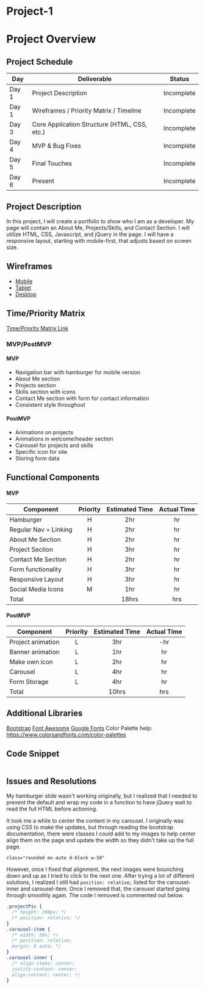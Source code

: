 # Project-1

# Project Overview

## Project Schedule

|  Day | Deliverable | Status
|---|---| ---|
|Day 1| Project Description | Incomplete
|Day 1| Wireframes / Priority Matrix / Timeline | Incomplete
|Day 3| Core Application Structure (HTML, CSS, etc.) | Incomplete
|Day 4| MVP & Bug Fixes | Incomplete
|Day 5| Final Touches | Incomplete
|Day 6| Present | Incomplete


## Project Description

In this project, I will create a portfolio to show who I am as a developer. My page will contain an About Me, Projects/Skills, and Contact Section. I will utilize HTML, CSS, Javascript, and jQuery in the page. I will have a responsive layout, starting with mobile-first, that adjusts based on screen size.

## Wireframes

- [Mobile](https://drive.google.com/file/d/1onXIK258kA6PddARBhz1dSXzcaqM0ouS/view?usp=sharing)
- [Tablet](https://drive.google.com/file/d/168OIUPTzLvMQu7cksWS_YmzZiIgUqplp/view?usp=sharing)
- [Desktop](https://drive.google.com/file/d/1q2IM1BEDSA5yZwAVS6PYDI-5hOfxqrbm/view?usp=sharing)


## Time/Priority Matrix 

[Time/Priority Matrix Link](https://drive.google.com/file/d/1lmzU7bZIChTXGp_snLL7wBxuWrsLrONB/view?usp=sharing)


### MVP/PostMVP

#### MVP

- Navigation bar with hamburger for mobile version
- About Me section
- Projects section
- Skills section with icons
- Contact Me section with form for contact information
- Consistent style throughout

#### PostMVP 

- Animations on projects
- Animations in welcome/header section
- Carousel for projects and skills
- Specific icon for site
- Storing form data


## Functional Components

#### MVP
| Component | Priority | Estimated Time | Actual Time |
| --- | :---: |  :---: | :---: | 
| Hamburger | H | 2hr | hr |
| Regular Nav + Linking | H | 2hr | hr |  
| About Me Section | H | 2hr | hr |
| Project Section | H | 3hr | hr |
| Contact Me Section | H | 2hr | hr |
| Form functionality | H | 3hr|  hr | 
| Responsive Layout | H | 3hr | hr | hr |
| Social Media Icons | M | 1hr |  hr |
| Total |  | 18hrs| hrs |

#### PostMVP
| Component | Priority | Estimated Time | Actual Time |
| --- | :---: |  :---: | :---: | 
| Project animation | L | 3hr | -hr | hr |
| Banner animation | L | 1hr | hr |
| Make own icon | L | 2hr | hr |
| Carousel | L | 4hr | hr |
| Form Storage | L | 4hr | hr |
| Total |  | 10hrs| hrs |

## Additional Libraries

[Bootstrap](https://cdn.jsdelivr.net/npm/bootstrap@5.1.3/dist/js/bootstrap.bundle.min.js)
[Font Awesome](https://kit.fontawesome.com/61852eca18.js)
[Google Fonts](https://fonts.googleapis.com/css2?family=Nunito:ital,wght@1,300&display=swap)
Color Palette help: https://www.colorsandfonts.com/color-palettes

## Code Snippet

```

```

## Issues and Resolutions

My hamburger slide wasn't working originally, but I realized that I needed to prevent the default and wrap my code in a function to have jQuery wait to read the full HTML before actioning.

It took me a while to center the content in my carousel. I originally was using CSS to make the updates, but through reading the bootstrap documentation, there were classes I could add to my images to help center align them on the page and update the width so they didn't take up the full page.

```class="rounded mx-auto d-block w-50"```

However, once I fixed that alignment, the next images were bounching down and up as I tried to click to the next one. After trying a lot of different solutions, I realized I still had ```position: relative;``` listed for the carousel-inner and carousel-item. Once I removed that, the carousel started going through smoothly again. The code I removed is commented out below.

```css
.projectPic {
  /* height: 200px; */
  /* position: relative; */
}
.carousel-item {
  /* width: 50%; */
  /* position: relative;
  margin: 0 auto; */
}
.carousel-inner {
  /* align-items: center;
  justify-content: center;
  align-content: center; */
}
```